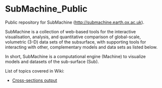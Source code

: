 # SubMachine_Public

Public repository for SubMachine (http://submachine.earth.ox.ac.uk).

SubMachine is a collection of web-based tools for the interactive visualisation, analysis, and quantitative comparison of global-scale, volumetric (3-D) data sets of the subsurface, with supporting tools for interacting with other, complementary models and data sets as listed below.

In short, SubMachine is a computational engine (Machine) to visualize models and datasets of the sub-surface (Sub). 

List of topics covered in Wiki:

- [Cross-sections output](https://github.com/kasra-hosseini/SubMachine_Public/wiki/Cross-sections-output)
